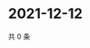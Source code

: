 # 2021-12-12

共 0 条

<!-- BEGIN WEIBO -->
<!-- 最后更新时间 Sun Dec 12 2021 11:15:00 GMT+0800 (China Standard Time) -->

<!-- END WEIBO -->
